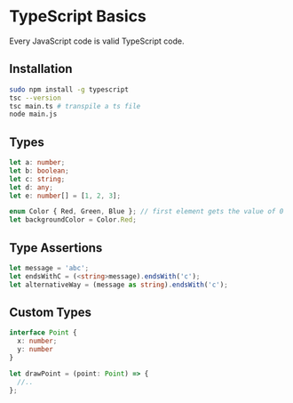# TypeScript Basics
Every JavaScript code is valid TypeScript code.

## Installation
```zsh
sudo npm install -g typescript
tsc --version
tsc main.ts # transpile a ts file
node main.js
```

## Types
```ts
let a: number;
let b: boolean;
let c: string;
let d: any;
let e: number[] = [1, 2, 3];

enum Color { Red, Green, Blue }; // first element gets the value of 0
let backgroundColor = Color.Red;
```

## Type Assertions
```ts
let message = 'abc';
let endsWithC = (<string>message).endsWith('c');
let alternativeWay = (message as string).endsWith('c');
```

## Custom Types
```ts
interface Point {
  x: number;
  y: number
}

let drawPoint = (point: Point) => {
  //..
};
```

